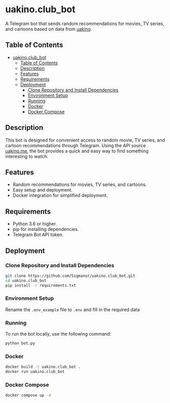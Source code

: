 # uakino.club_bot

A Telegram bot that sends random recommendations for movies, TV series, and cartoons based on data from [uakino](https://uakino.me).

## Table of Contents

- [uakino.club\_bot](#uakinoclub_bot)
  - [Table of Contents](#table-of-contents)
  - [Description](#description)
  - [Features](#features)
  - [Requirements](#requirements)
  - [Deployment](#deployment)
    - [Clone Repository and Install Dependencies](#clone-repository-and-install-dependencies)
    - [Environment Setup](#environment-setup)
    - [Running](#running)
    - [Docker](#docker)
    - [Docker Compose](#docker-compose)

## Description

This bot is designed for convenient access to random movie, TV series, and cartoon recommendations through Telegram. Using the API source [uakino.me](https://uakino.me), the bot provides a quick and easy way to find something interesting to watch.

## Features

- Random recommendations for movies, TV series, and cartoons.
- Easy setup and deployment.
- Docker integration for simplified deployment.

## Requirements

- Python 3.6 or higher.
- pip for installing dependencies.
- Telegram Bot API token.

## Deployment

### Clone Repository and Install Dependencies

```bash
git clone https://github.com/Sigmanor/uakino.club_bot.git
cd uakino.club_bot
pip install -r requirements.txt
```

### Environment Setup
Rename the `.env_example` file to `.env` and fill in the required data

### Running
To run the bot locally, use the following command:

```bash
python bot.py
```

### Docker

```bash
docker build -t uakino.club_bot .
docker run uakino.club_bot
```

### Docker Compose

```bash
docker compose up -d
```